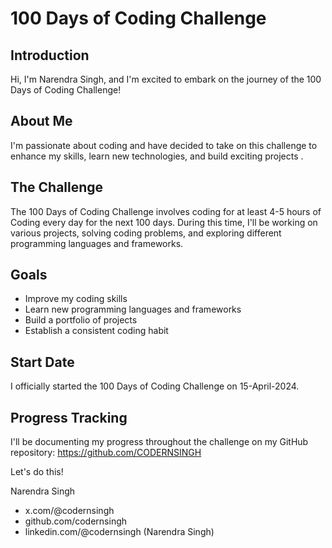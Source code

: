 # 100 Days of Coding Challenge

## Introduction

Hi, I'm Narendra Singh, and I'm excited to embark on the journey of the 100 Days of Coding Challenge!

## About Me

I'm passionate about coding and have decided to take on this challenge to enhance my skills, learn new technologies, and build exciting projects .

## The Challenge

The 100 Days of Coding Challenge involves coding for at least 4-5 hours of Coding every day for the next 100 days. During this time, I'll be working on various projects, solving coding problems, and exploring different programming languages and frameworks.

## Goals

- Improve my coding skills
- Learn new programming languages and frameworks
- Build a portfolio of projects
- Establish a consistent coding habit

## Start Date

I officially started the 100 Days of Coding Challenge on 15-April-2024.

## Progress Tracking

I'll be documenting my progress throughout the challenge on my GitHub repository: https://github.com/CODERNSINGH

Let's do this!

Narendra Singh
- x.com/@codernsingh
- github.com/codernsingh
- linkedin.com/@codernsingh (Narendra Singh)
  
